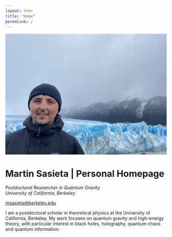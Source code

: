 ```yaml
---
layout: home
title: "Home"
permalink: /
---
```


<div class="profile-header">
  <img src="/assets/images/profile.jpg" alt="Martin Sasieta" class="profile-photo">
  <div class="profile-text">
    <h1> <strong> Martin Sasieta </strong>| Personal Homepage</h1>
    <p><em>Postdoctoral Researcher in Quantum Gravity<br>
    University of California, Berkeley</em></p>
    <p><a href="mailto:msasieta@berkeley.edu">msasieta@berkeley.edu</a></p>
    <p>
      I am a postdoctoral scholar in theoretical physics at the University of California, Berkeley. 
      My work focuses on quantum gravity and high-energy theory, with particular interest in black holes, 
      holography, quantum chaos and quantum information.
    </p>
  </div>
</div>
